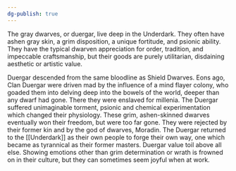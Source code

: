 ```yaml
---
dg-publish: true
---
```

The gray dwarves, or duergar, live deep in the Underdark. They often have ashen gray skin, a grim disposition, a unique fortitude, and psionic ability. They have the typical dwarven appreciation for order, tradition, and impeccable craftsmanship, but their goods are purely utilitarian, disdaining aesthetic or artistic value.

Duergar descended from the same bloodline as Shield Dwarves. Eons ago, Clan Duergar were driven mad by the influence of a mind flayer colony, who goaded them into delving deep into the bowels of the world, deeper than any dwarf had gone. There they were enslaved for millenia. The Duergar suffered unimaginable torment, psionic and chemical experimentation which changed their physiology. These grim, ashen-skinned dwarves eventually won their freedom, but were too far gone. They were rejected by their former kin and by the god of dwarves, Moradin. The Duergar returned to the [[Underdark]] as their own people to forge their own way, one which became as tyrannical as their former masters. Duergar value toil above all else. Showing emotions other than grim determination or wrath is frowned on in their culture, but they can sometimes seem joyful when at work. 
